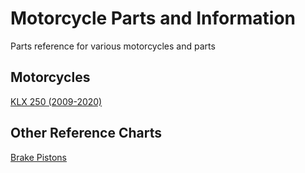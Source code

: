 # Motorcycle Parts and Information
Parts reference for various motorcycles and parts

## Motorcycles

[KLX 250 (2009-2020)](bikes/klx250.md)

## Other Reference Charts

[Brake Pistons](refcharts/brakepistons.md)

